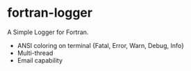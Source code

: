 # fortran-logger

A Simple Logger for Fortran.

- ANSI coloring on terminal {Fatal, Error, Warn, Debug, Info}
- Multi-thread
- Email capability
